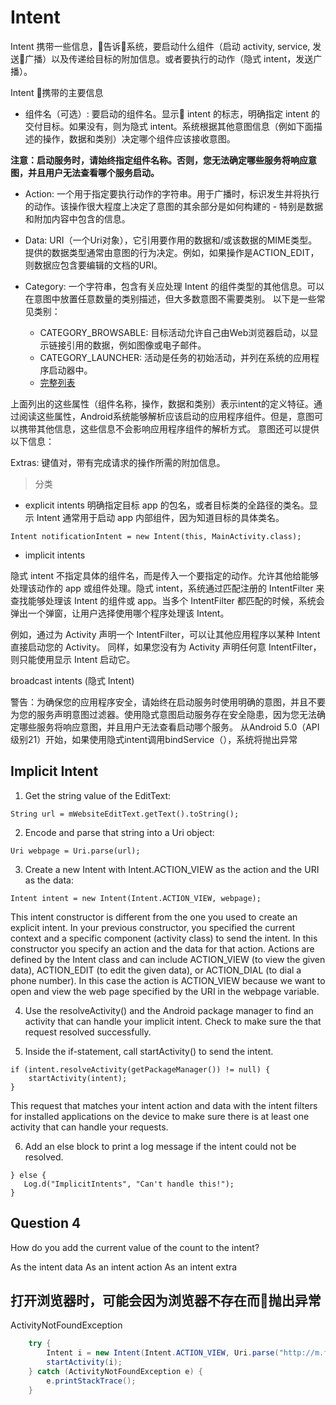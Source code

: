 # Intent

Intent 携带一些信息，告诉系统，要启动什么组件（启动 activity, service, 发送广播）以及传递给目标的附加信息。或者要执行的动作（隐式 intent，发送广播）。

Intent 携带的主要信息

- 组件名（可选）: 要启动的组件名。显示 intent 的标志，明确指定 intent 的交付目标。如果没有，则为隐式 intent。系统根据其他意图信息（例如下面描述的操作，数据和类别）决定哪个组件应该接收意图。

**注意：启动服务时，请始终指定组件名称。否则，您无法确定哪些服务将响应意图，并且用户无法查看哪个服务启动。**

- Action: 一个用于指定要执行动作的字符串。用于广播时，标识发生并将执行的动作。该操作很大程度上决定了意图的其余部分是如何构建的 - 特别是数据和附加内容中包含的信息。

- Data: URI（一个Uri对象），它引用要作用的数据和/或该数据的MIME类型。
提供的数据类型通常由意图的行为决定。例如，如果操作是ACTION_EDIT，则数据应包含要编辑的文档的URI。

- Category: 一个字符串，包含有关应处理 Intent 的组件类型的其他信息。可以在意图中放置任意数量的类别描述，但大多数意图不需要类别。
以下是一些常见类别：
    - CATEGORY_BROWSABLE: 目标活动允许自己由Web浏览器启动，以显示链接引用的数据，例如图像或电子邮件。
    - CATEGORY_LAUNCHER: 活动是任务的初始活动，并列在系统的应用程序启动器中。
    - [完整列表](https://developer.android.com/reference/android/content/Intent.html)

上面列出的这些属性（组件名称，操作，数据和类别）表示intent的定义特征。通过阅读这些属性，Android系统能够解析应该启动的应用程序组件。但是，意图可以携带其他信息，这些信息不会影响应用程序组件的解析方式。
意图还可以提供以下信息：

Extras: 键值对，带有完成请求的操作所需的附加信息。

> 分类

- explicit intents
明确指定目标 app 的包名，或者目标类的全路径的类名。显示 Intent 通常用于启动 app 内部组件，因为知道目标的具体类名。
```
Intent notificationIntent = new Intent(this, MainActivity.class);
```
- implicit intents

隐式 intent 不指定具体的组件名，而是传入一个要指定的动作。允许其他给能够处理该动作的 app 或组件处理。隐式 intent，系统通过匹配注册的 IntentFilter 来查找能够处理该 Intent 的组件或 app。当多个 IntentFilter 都匹配的时候，系统会弹出一个弹窗，让用户选择使用哪个程序处理该 Intent。

例如，通过为 Activity 声明一个 IntentFilter，可以让其他应用程序以某种 Intent 直接启动您的 Activity。
同样，如果您没有为 Activity 声明任何意 IntentFilter，则只能使用显示 Intent 启动它。

broadcast intents (隐式 Intent)


警告：为确保您的应用程序安全，请始终在启动服务时使用明确的意图，并且不要为您的服务声明意图过滤器。使用隐式意图启动服务存在安全隐患，因为您无法确定哪些服务将响应意图，并且用户无法查看启动哪个服务。
从Android 5.0（API级别21）开始，如果使用隐式intent调用bindService（），系统将抛出异常


## Implicit Intent


1. Get the string value of the EditText:
```
String url = mWebsiteEditText.getText().toString();
```
2. Encode and parse that string into a Uri object:
```
Uri webpage = Uri.parse(url);
```
3. Create a new Intent with Intent.ACTION_VIEW as the action and the URI as the data:
```
Intent intent = new Intent(Intent.ACTION_VIEW, webpage);
```

This intent constructor is different from the one you used to create an explicit intent. In your previous constructor, you specified the current context and a specific component (activity class) to send the intent. In this constructor you specify an action and the data for that action. Actions are defined by the Intent class and can include ACTION_VIEW (to view the given data), ACTION_EDIT (to edit the given data), or ACTION_DIAL (to dial a phone number). In this case the action is ACTION_VIEW because we want to open and view the web page specified by the URI in the webpage variable.

4. Use the resolveActivity() and the Android package manager to find an activity that can handle your implicit intent. Check to make sure the that request resolved successfully.

5. Inside the if-statement, call startActivity() to send the intent.
```
if (intent.resolveActivity(getPackageManager()) != null) {
    startActivity(intent);
}
```
This request that matches your intent action and data with the intent filters for installed applications on the device to make sure there is at least one activity that can handle your requests.

6. Add an else block to print a log message if the intent could not be resolved.
```
} else {
   Log.d("ImplicitIntents", "Can't handle this!");
}
```


## Question 4
How do you add the current value of the count to the intent?

As the intent data
As an intent action
As an intent extra

## 打开浏览器时，可能会因为浏览器不存在而抛出异常

ActivityNotFoundException

```java
    try {
        Intent i = new Intent(Intent.ACTION_VIEW, Uri.parse("http://m.fretebras.com.br/fretes"));
        startActivity(i);
    } catch (ActivityNotFoundException e) {
        e.printStackTrace();
    }
```
